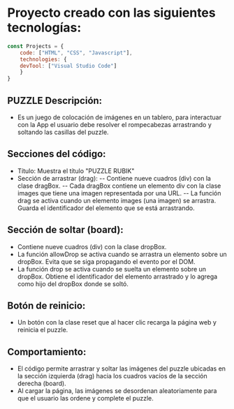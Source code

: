 # Proyecto creado con las siguientes tecnologías:

```javascript
const Projects = {
  	code: ["HTML", "CSS", "Javascript"],
	technologies: {
	devTool: ["Visual Studio Code"]
	}
}
```

## PUZZLE Descripción:
- Es un juego de colocación de imágenes en un tablero, para interactuar con la App el usuario debe resolver el rompecabezas arrastrando y soltando las casillas del puzzle.

## Secciones del código:
- Título: Muestra el título "PUZZLE RUBIK"
- Sección de arrastrar (drag):
-- Contiene nueve cuadros (div) con la clase dragBox.
-- Cada dragBox contiene un elemento div con la clase images que tiene una imagen representada por una URL.
-- La función drag se activa cuando un elemento images (una imagen) se arrastra. Guarda el identificador del elemento que se está arrastrando.

## Sección de soltar (board):
- Contiene nueve cuadros (div) con la clase dropBox.
- La función allowDrop se activa cuando se arrastra un elemento sobre un dropBox. Evita que se siga propagando el evento por el DOM.
- La función drop se activa cuando se suelta un elemento sobre un dropBox. Obtiene el identificador del elemento arrastrado y lo agrega como hijo del dropBox donde se soltó.

## Botón de reinicio:
- Un botón con la clase reset que al hacer clic recarga la página web y reinicia el puzzle.

## Comportamiento:
- El código permite arrastrar y soltar las imágenes del puzzle ubicadas en la sección izquierda (drag) hacia los cuadros vacíos de la sección derecha (board).
- Al cargar la página, las imágenes se desordenan aleatoriamente para que el usuario las ordene y complete el puzzle.
